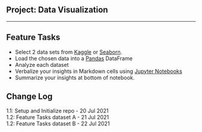 ## Project: Data Visualization

---

## Feature Tasks

- Select 2 data sets from [Kaggle](https://www.kaggle.com/) or [Seaborn](https://seaborn.pydata.org/index.html).
- Load the chosen data into a [Pandas](https://pandas.pydata.org/) DataFrame
- Analyze each dataset
- Verbalize your insights in Markdown cells using [Jupyter Notebooks](https://jupyter.org/)
- Summarize your insights at bottom of notebook.

## Change Log
1.1: Setup and Initialize repo - 20 Jul 2021  
1.2: Feature Tasks dataset A - 21 Jul 2021  
1.2: Feature Tasks dataset B - 22 Jul 2021
